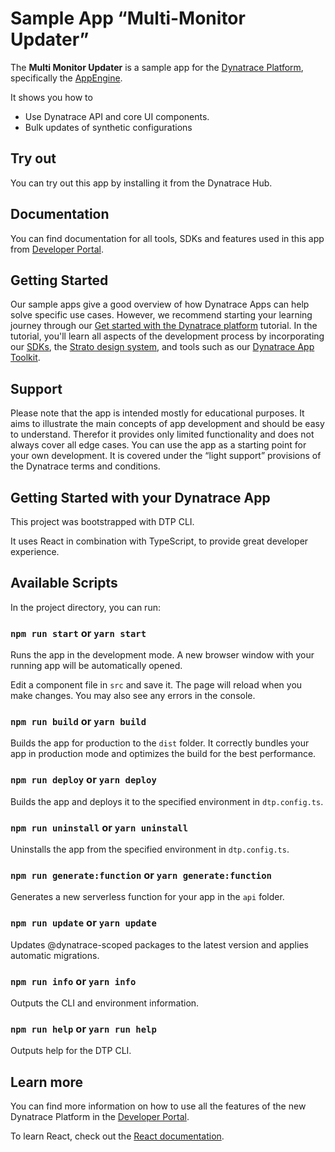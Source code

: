 # Sample App “Multi-Monitor Updater”

The **Multi Monitor Updater** is a sample app for the [Dynatrace Platform](https://www.dynatrace.com/platform/), specifically the [AppEngine](https://www.dynatrace.com/platform/appengine/). 

It shows you how to
* Use Dynatrace API and core UI components.
* Bulk updates of synthetic configurations


## Try out

You can try out this app by installing it from the Dynatrace Hub.


## Documentation

You can find documentation for all tools, SDKs and features used in this app from [Developer Portal](https://developer.dynatrace.com/preview/sample-apps/multi-monitor-updater/).


## Getting Started
Our sample apps give a good overview of how Dynatrace Apps can help solve specific use cases. However, we recommend starting your learning journey through our [Get started with the Dynatrace platform](https://developer.dynatracelabs.com/getting-started/tutorial/) tutorial. In the tutorial, you'll learn all aspects of the development process by incorporating our [SDKs](https://developer.dynatracelabs.com/reference/sdks/), the [Strato design system](https://developer.dynatracelabs.com/reference/design-system/), and tools such as our [Dynatrace App Toolkit](https://developer.dynatracelabs.com/reference/cli/).


## Support

Please note that the app is intended mostly for educational purposes. It aims to illustrate the main concepts of app development and should be easy to understand. Therefor it provides only limited functionality and does not always cover all edge cases. You can use the app as a starting point for your own development. It is covered under the “light support” provisions of the Dynatrace terms and conditions.

## Getting Started with your Dynatrace App

This project was bootstrapped with DTP CLI.

It uses React in combination with TypeScript, to provide great developer experience.

## Available Scripts

In the project directory, you can run:

### `npm run start` or `yarn start`

Runs the app in the development mode.
A new browser window with your running app will be automatically opened.

Edit a component file in `src` and save it. The page will reload when you make changes.
You may also see any errors in the console.

### `npm run build` or `yarn build`

Builds the app for production to the `dist` folder.
It correctly bundles your app in production mode and optimizes the build for the best performance.

### `npm run deploy` or `yarn deploy`

Builds the app and deploys it to the specified environment in `dtp.config.ts`.

### `npm run uninstall` or `yarn uninstall`

Uninstalls the app from the specified environment in `dtp.config.ts`.

### `npm run generate:function` or `yarn generate:function`

Generates a new serverless function for your app in the `api` folder.

### `npm run update` or `yarn update`

Updates @dynatrace-scoped packages to the latest version and applies automatic migrations.

### `npm run info` or `yarn info`

Outputs the CLI and environment information.

### `npm run help` or `yarn run help`

Outputs help for the DTP CLI.

## Learn more

You can find more information on how to use all the features of the new Dynatrace Platform in the [Developer Portal](https://developer.dynatracelabs.com/).

To learn React, check out the [React documentation](https://reactjs.org/).
